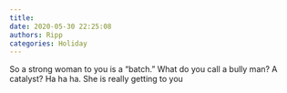 ```yaml
---
title: 
date: 2020-05-30 22:25:08
authors: Ripp
categories: Holiday
---
```


 So a strong woman to you is a “batch.”  What do you call a bully man?  A catalyst?
Ha ha ha. She is really getting to you